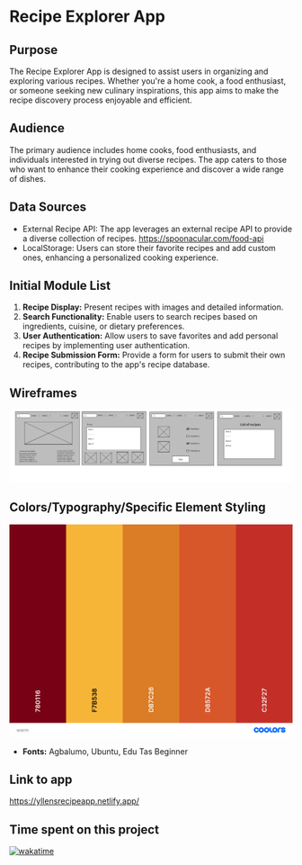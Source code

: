 # Recipe Explorer App

## Purpose

The Recipe Explorer App is designed to assist users in organizing and exploring various recipes. Whether you're a home cook, a food enthusiast, or someone seeking new culinary inspirations, this app aims to make the recipe discovery process enjoyable and efficient.

## Audience

The primary audience includes home cooks, food enthusiasts, and individuals interested in trying out diverse recipes. The app caters to those who want to enhance their cooking experience and discover a wide range of dishes.

## Data Sources

- External Recipe API: The app leverages an external recipe API to provide a diverse collection of recipes. https://spoonacular.com/food-api
- LocalStorage: Users can store their favorite recipes and add custom ones, enhancing a personalized cooking experience.

## Initial Module List

1. **Recipe Display:** Present recipes with images and detailed information.
2. **Search Functionality:** Enable users to search recipes based on ingredients, cuisine, or dietary preferences.
3. **User Authentication:** Allow users to save favorites and add personal recipes by implementing user authentication.
4. **Recipe Submission Form:** Provide a form for users to submit their own recipes, contributing to the app's recipe database.

## Wireframes

![Alt text](image.png)

## Colors/Typography/Specific Element Styling
![Alt text](warm.png)


- **Fonts:** Agbalumo, Ubuntu, Edu Tas Beginner


## Link to app
https://yllensrecipeapp.netlify.app/

## Time spent on this project
<a href="https://wakatime.com/badge/user/18e61308-5645-4f34-a530-97a4992fad25/project/018bca03-b6f6-4453-8115-a5c12e714d1e"><img src="https://wakatime.com/badge/user/18e61308-5645-4f34-a530-97a4992fad25/project/018bca03-b6f6-4453-8115-a5c12e714d1e.svg" alt="wakatime"></a>
